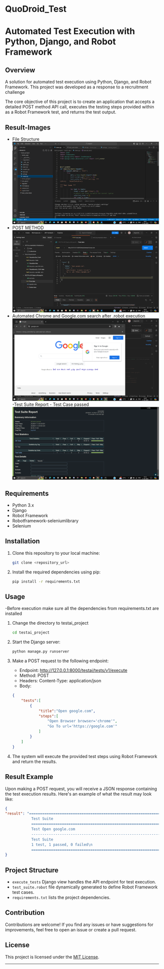 # QuoDroid_Test

# Automated Test Execution with Python, Django, and Robot Framework

## Overview

A solution for automated test execution using Python, Django, and Robot Framework. This project was developed as a response to a recruitment challenge

The core objective of this project is to create an application that accepts a detailed POST method API call, executes the testing steps provided within as a Robot Framework test, and returns the test output.

## Result-Images
- File Structure
![Demonstration Image](image2.png)
- POST METHOD
![Demonstration Image](image3.png)
- Automated Chrome and Google.com search after .robot execution 
![Demonstration Image](image5.png)
-Test Suite Report - Test Case passed
![Demonstration Image](image4.png)

## Requirements

- Python 3.x
- Django
- Robot Framework
- Robotframework-seleniumlibrary
- Selenium

## Installation

1. Clone this repository to your local machine:

    ```bash
    git clone <repository_url>
    ```

2. Install the required dependencies using pip:

    ```bash
    pip install -r requirements.txt
    ```

## Usage

-Before execution make sure all the dependencies from requirements.txt are installed

1. Change the directory to testai_project
     ```bash
    cd testai_project
    ```
2. Start the Django server:

    ```bash
    python manage.py runserver
    ```

3. Make a POST request to the following endpoint:

    - Endpoint: http://127.0.0.1:8000/testai/tests/v1/execute
    - Method: POST
    - Headers: Content-Type: application/json
    - Body:

    ```json
    {
        "tests":[
            {
                "title":"Open google.com",
                "steps":[
                    "Open Browser browser='chrome'",
                    "Go To url='https://google.com'"
                ]
            }
        ]
    }
    ```

4. The system will execute the provided test steps using Robot Framework and return the results.

## Result Example

Upon making a POST request, you will receive a JSON response containing the test execution results. Here's an example of what the result may look like:

```json
{
"result": "==============================================================================\n
            Test Suite                                                                    \n
            ==============================================================================\n
            Test Open google.com                                                  | PASS |\n
            ------------------------------------------------------------------------------\n
            Test Suite                                                            | PASS |\n
            1 test, 1 passed, 0 failed\n
            ==============================================================================\n"
}
```

## Project Structure

- `execute_tests` Django view handles the API endpoint for test execution.
- `test_suite.robot` file dynamically generated to define Robot Framework test cases.
- `requirements.txt` lists the project dependencies.



## Contribution

Contributions are welcome! If you find any issues or have suggestions for improvements, feel free to open an issue or create a pull request.

## License

This project is licensed under the [MIT License](LICENSE).

---
